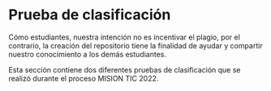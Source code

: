 # Prueba de clasificación

Cómo estudiantes, nuestra intención no es incentivar el plagio, por el contrario, la creación del repositorio tiene la finalidad de ayudar y compartir nuestro conocimiento a los demás estudiantes. 

Esta sección contiene dos diferentes pruebas de clasificación que se realizó durante el proceso MISION TIC 2022.
